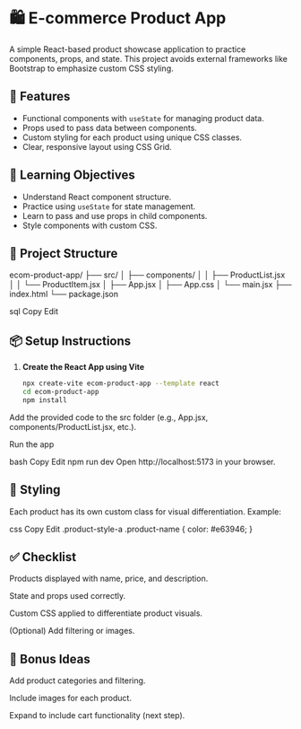 # 🛍️ E-commerce Product App

A simple React-based product showcase application to practice components, props, and state. This project avoids external frameworks like Bootstrap to emphasize custom CSS styling.

## 🚀 Features

- Functional components with `useState` for managing product data.
- Props used to pass data between components.
- Custom styling for each product using unique CSS classes.
- Clear, responsive layout using CSS Grid.

## 🧠 Learning Objectives

- Understand React component structure.
- Practice using `useState` for state management.
- Learn to pass and use props in child components.
- Style components with custom CSS.

## 📁 Project Structure

ecom-product-app/
├── src/
│ ├── components/
│ │ ├── ProductList.jsx
│ │ └── ProductItem.jsx
│ ├── App.jsx
│ ├── App.css
│ └── main.jsx
├── index.html
└── package.json

sql
Copy
Edit

## 📦 Setup Instructions

1. **Create the React App using Vite**  
   ```bash
   npx create-vite ecom-product-app --template react
   cd ecom-product-app
   npm install
Add the provided code to the src folder (e.g., App.jsx, components/ProductList.jsx, etc.).

Run the app

bash
Copy
Edit
npm run dev
Open http://localhost:5173 in your browser.

## 🎨 Styling
Each product has its own custom class for visual differentiation. Example:

css
Copy
Edit
.product-style-a .product-name {
  color: #e63946;
}

## ✅ Checklist
 Products displayed with name, price, and description.

 State and props used correctly.

 Custom CSS applied to differentiate product visuals.

 (Optional) Add filtering or images.

## 🧪 Bonus Ideas
Add product categories and filtering.

Include images for each product.

Expand to include cart functionality (next step).
